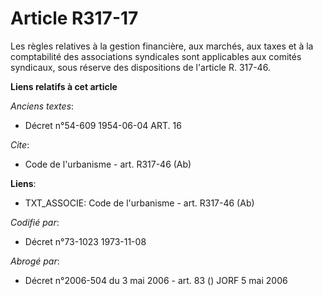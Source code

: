 # Article R317-17

Les règles relatives à la gestion financière, aux marchés, aux taxes et à la comptabilité des associations syndicales sont
applicables aux comités syndicaux, sous réserve des dispositions de l'article R. 317-46.

**Liens relatifs à cet article**

_Anciens textes_:

  - Décret n°54-609 1954-06-04 ART. 16

_Cite_:

  - Code de l'urbanisme - art. R317-46 (Ab)

**Liens**:

  - TXT_ASSOCIE: Code de l'urbanisme - art. R317-46 (Ab)

_Codifié par_:

  - Décret n°73-1023 1973-11-08

_Abrogé par_:

  - Décret n°2006-504 du 3 mai 2006 - art. 83 () JORF 5 mai 2006
